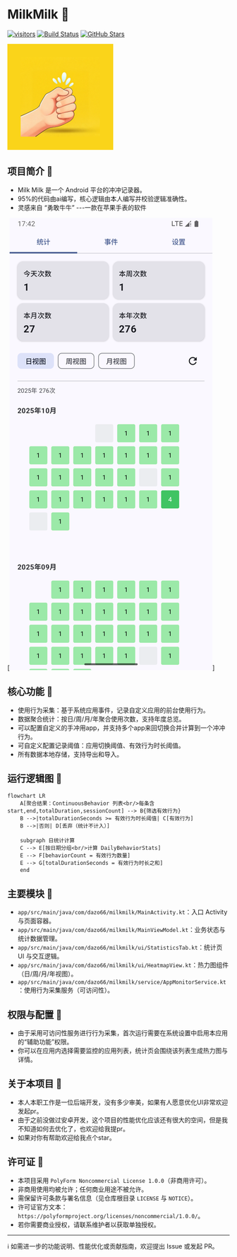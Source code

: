 # MilkMilk 🥛

[![visitors](https://visitor-badge.laobi.icu/badge?page_id=dazo6.milkmilk)](https://github.com/dazo66/milkmilk)
[![Build Status](https://github.com/dazo6/milkmilk/actions/workflows/android-ci.yml/badge.svg?branch=master)](https://github.com/dazo66/milkmilk/actions/workflows/android-ci.yml)
[![GitHub Stars](https://img.shields.io/github/stars/dazo6/milkmilk?style=social)](https://github.com/dazo66/milkmilk/stargazers)

<img src="app/src/main/res/icon.png" alt="Milk Milk 图标" width="240" />


## 项目简介 📖
- Milk Milk 是一个 Android 平台的冲冲记录器。
- 95%的代码由ai编写，核心逻辑由本人编写并校验逻辑准确性。
- 灵感来自 “勇敢牛牛” ---一款在苹果手表的软件

[![项目示例](screenshot.png)]

## 核心功能 🚀
- 使用行为采集：基于系统应用事件，记录自定义应用的前台使用行为。
- 数据聚合统计：按日/周/月/年聚合使用次数，支持年度总览。
- 可以配置自定义的手冲用app，并支持多个app来回切换合并计算到一个冲冲行为。
- 可自定义配置记录阈值：应用切换阈值、有效行为时长阈值。
- 所有数据本地存储，支持导出和导入。

## 运行逻辑图 🧠
```mermaid
flowchart LR
    A[聚合结果：ContinuousBehavior 列表<br/>每条含 start,end,totalDuration,sessionCount] --> B{筛选有效行为}
    B -->|totalDurationSeconds >= 有效行为时长阈值| C[有效行为]
    B -->|否则| D[丢弃（统计不计入）]

    subgraph 日统计计算
    C --> E[按日期分组<br/>计算 DailyBehaviorStats]
    E --> F[behaviorCount = 有效行为数量]
    E --> G[totalDurationSeconds = 有效行为时长之和]
    end
```

## 主要模块 🧩
- `app/src/main/java/com/dazo66/milkmilk/MainActivity.kt`：入口 Activity 与页面容器。
- `app/src/main/java/com/dazo66/milkmilk/MainViewModel.kt`：业务状态与统计数据管理。
- `app/src/main/java/com/dazo66/milkmilk/ui/StatisticsTab.kt`：统计页 UI 与交互逻辑。
- `app/src/main/java/com/dazo66/milkmilk/ui/HeatmapView.kt`：热力图组件（日/周/月/年视图）。
- `app/src/main/java/com/dazo66/milkmilk/service/AppMonitorService.kt`：使用行为采集服务（可访问性）。

## 权限与配置 🔧
- 由于采用可访问性服务进行行为采集，首次运行需要在系统设置中启用本应用的“辅助功能”权限。
- 你可以在应用内选择需要监控的应用列表，统计页会围绕该列表生成热力图与详情。

## 关于本项目 🎯
- 本人本职工作是一位后端开发，没有多少审美，如果有人愿意优化UI非常欢迎发起pr。
- 由于之前没做过安卓开发，这个项目的性能优化应该还有很大的空间，但是我不知道如何去优化了，也欢迎给我提pr。
- 如果对你有帮助欢迎给我点个star。

## 许可证 📜
- 本项目采用 `PolyForm Noncommercial License 1.0.0`（非商用许可）。
- 非商用使用均被允许；任何商业用途不被允许。
- 需保留许可条款与署名信息（见仓库根目录 `LICENSE` 与 `NOTICE`）。
- 许可证官方文本：`https://polyformproject.org/licenses/noncommercial/1.0.0/`。
- 若你需要商业授权，请联系维护者以获取单独授权。

---
ℹ️ 如需进一步的功能说明、性能优化或贡献指南，欢迎提出 Issue 或发起 PR。
